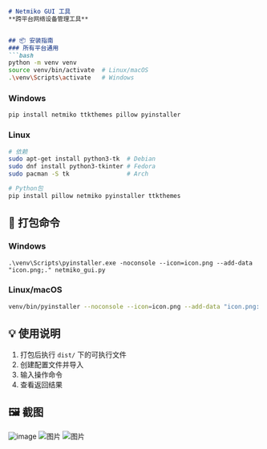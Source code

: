 ```markdown
# Netmiko GUI 工具  
**跨平台网络设备管理工具**  


## 📦 安装指南
### 所有平台通用
```bash
python -m venv venv
source venv/bin/activate  # Linux/macOS
.\venv\Scripts\activate   # Windows
```

### Windows
```batch
pip install netmiko ttkthemes pillow pyinstaller
```

### Linux
```bash
# 依赖
sudo apt-get install python3-tk  # Debian
sudo dnf install python3-tkinter # Fedora
sudo pacman -S tk                # Arch

# Python包
pip install pillow netmiko pyinstaller ttkthemes
```

## 🚀 打包命令
### Windows
```batch
.\venv\Scripts\pyinstaller.exe -noconsole --icon=icon.png --add-data "icon.png;." netmiko_gui.py
```

### Linux/macOS
```bash
venv/bin/pyinstaller --noconsole --icon=icon.png --add-data "icon.png:." --hidden-import=PIL._tkinter_finder netmiko_gui.py
```

## 💡 使用说明
1. 打包后执行 `dist/` 下的可执行文件
2. 创建配置文件并导入
3. 输入操作命令
4. 查看返回结果

## 🖼️ 截图
![image](https://github.com/user-attachments/assets/7e3386a1-ab7f-4168-8dd1-028407c5a32a)
![图片](https://github.com/user-attachments/assets/413ad3d3-61af-439f-86e5-0e165ab0d1e9)
![图片](https://github.com/user-attachments/assets/fea264ce-f2b5-4a54-a638-8348ad9001af)




